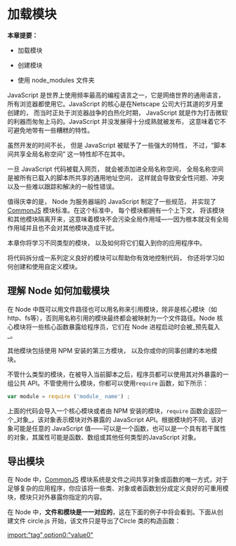 # 加载模块

**本章提要：**

* 加载模块

* 创建模块

* 使用 node\_modules 文件夹

JavaScript 是世界上使用频率最高的编程语言之一，它是网络世界的通用语言，所有浏览器都使用它。JavaScript 的核心是在Netscape 公司大行其道的岁月里创建的， 而当时正处于浏览器战争的白热化时期， JavaScript 就是作为打击微软的利器而匆匆上马的。JavaScript 并没发展得十分成熟就被发布， 这意味着它不可避免地带有一些糟糕的特性。

虽然开发的时间不长， 但是 JavaScript 被赋予了一些强大的特性， 不过，“脚本间共享全局名称空间” 这一特性却不在其中。

一旦 JavaScript 代码被载入网页， 就会被添加进全局名称空间， 全局名称空间是被所有已载入的脚本所共享的通用地址空间， 这样就会导致安全性问题、冲突以及一些难以跟踪和解决的一般性错误。

值得庆幸的是， Node 为服务器端的 JavaScript 制定了一些规范， 并实现了 [CommonJS](http://javascript.ruanyifeng.com/nodejs/module.html) 模块标准。在这个标准中， 每个模块都拥有一个上下文， 将该模块和其他模块隔离开来，这意味着模块不会污染全局作用域—一因为根本就没有全局作用域并且也不会对其他模块造成干扰。

本章你将学习不同类型的模块， 以及如何将它们载入到你的应用程序中。

将代码拆分成一系列定义良好的模块可以帮助你有效地控制代码， 你还将学习如何创建和使用自定义模块。

## 理解 Node 如何加载模块

在 Node 中既可以用文件路径也可以用名称来引用模块，除非是核心模块（如http、fs等），否则用名称引用的模块最终都会被映射为一个文件路径。Node 核心模块将一些核心函数暴露给程序员，它们在 Node 进程启动时会被_预先载入_。

其他模块包括使用 NPM 安装的第三方模块， 以及你或你的同事创建的本地模块。

不管什么类型的模块，在被导入当前脚本之后，程序员都可以使用其对外暴露的一组公共 API。不管使用什么模块，你都可以使用`require` 函数，如下所示：

```js
var module = require ('module_ name') ;
```

上面的代码会导入一个核心模块或者由 NPM 安装的模块，`require` 函数会返回一个_对象_，该对象表示模块对外暴露的 JavaScript API。根据模块的不同，该对象可能是任意的 JavaScript 值——可以是一个函数，也可以是一个具有若干属性的对象，其属性可能是函数、数组或其他任何类型的JavaScript 对象。

## 导出模块

在 Node 中，[CommonJS](http://javascript.ruanyifeng.com/nodejs/module.html) 模块系统是文件之间共享对象或函数的唯一方式，对于足够复杂的应用程序，你应该将一些类、对象或者函数划分成定义良好的可重用模块，模块只对外暴露你指定的内容。

在 Node 中，**文件和模块是一一对应的**，这在下面的例子中将会看到。下面从创建文件 circle.js 开始，该文件只是导出了Circle 类的构造函数：

[import:"tag",option0:"value0"](./circle.js)

